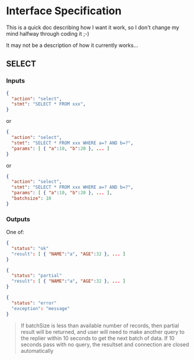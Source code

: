# Interface Specification

This is a quick doc describing how I want it work, so I don't change my mind halfway through coding it ;-)

It may not be a description of how it currently works...

## SELECT

### Inputs

```json
{
  "action": "select",
  "stmt": "SELECT * FROM xxx",
}
```
or
```json
{
  "action": "select",
  "stmt": "SELECT * FROM xxx WHERE a=? AND b=?",
  "params": [ { "a":10, "b":20 }, ... ]
}
```
or
```json
{
  "action": "select",
  "stmt": "SELECT * FROM xxx WHERE a=? AND b=?",
  "params": [ { "a":10, "b":20 }, ... ],
  "batchsize": 10
}
```

### Outputs

One of:

```json
{
  "status": "ok"
  "result": [ { "NAME":"a", "AGE":32 }, ... ]
}
```
```json
{
  "status": "partial"
  "result": [ { "NAME":"a", "AGE":32 }, ... ]
}
```
```json
{
  "status": "error"
  "exception": "message"
}
```

> If batchSize is less than available number of records, then partial result will be returned, and user will need to make another query to the replier within 10 seconds to get the next batch of data.  If 10 seconds pass with no query, the resultset and connection are closed automatically
